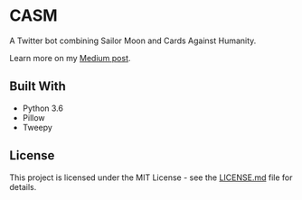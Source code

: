 # CASM

A Twitter bot combining Sailor Moon and Cards Against Humanity. 

Learn more on my [Medium post](https://medium.com/@cfuj/cards-against-sailor-moon-the-twitter-meme-bot-f46d9b2c31b8).

## Built With

* Python 3.6
* Pillow
* Tweepy

## License

This project is licensed under the MIT License - see the [LICENSE.md](LICENSE.md) file for details.